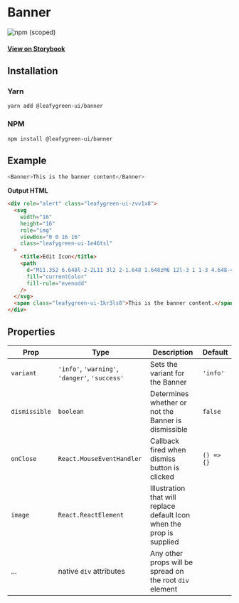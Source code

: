 # Banner

![npm (scoped)](https://img.shields.io/npm/v/@leafygreen-ui/banner.svg)

#### [View on Storybook](https://mongodb.github.io/leafygreen-ui/?path=/story/banner--default)

## Installation

### Yarn

```shell
yarn add @leafygreen-ui/banner
```

### NPM

```shell
npm install @leafygreen-ui/banner
```

## Example

```js
<Banner>This is the banner content</Banner>
```

**Output HTML**

```html
<div role="alert" class="leafygreen-ui-zvv1x8">
  <svg
    width="16"
    height="16"
    role="img"
    viewBox="0 0 16 16"
    class="leafygreen-ui-1e46tsl"
  >
    <title>Edit Icon</title>
    <path
      d="M11.352 6.648l-2-2L11 3l2 2-1.648 1.648zM6 12l-3 1 1-3 4.648-4.648 2 2L6 12z"
      fill="currentColor"
      fill-rule="evenodd"
    />
  </svg>
  <span class="leafygreen-ui-1kr3ls8">This is the banner content.</span>
</div>
```

## Properties

| Prop          | Type                                           | Description                                                           | Default    |
| ------------- | ---------------------------------------------- | --------------------------------------------------------------------- | ---------- |
| `variant`     | `'info'`, `'warning'`, `'danger'`, `'success'` | Sets the variant for the Banner                                       | `'info'`   |
| `dismissible` | `boolean`                                      | Determines whether or not the Banner is dismissible                   | `false`    |
| `onClose`     | `React.MouseEventHandler`                      | Callback fired when dismiss button is clicked                         | `() => {}` |
| `image`       | `React.ReactElement`                           | Illustration that will replace default Icon when the prop is supplied |            |
| ...           | native `div` attributes                        | Any other props will be spread on the root `div` element              |            |
